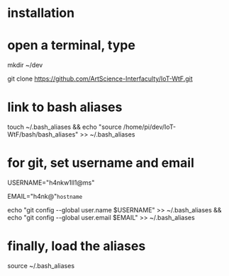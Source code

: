 # installation


# open a terminal, type

mkdir ~/dev

git clone https://github.com/ArtScience-Interfaculty/IoT-WtF.git


# link to bash aliases

touch ~/.bash_aliases && echo "source /home/pi/dev/IoT-WtF/bash/bash_aliases" >> ~/.bash_aliases


# for git, set username and email

USERNAME="h4nkw1ll1@ms"

EMAIL="h4nk@"`hostname`

echo "git config --global user.name  $USERNAME" >> ~/.bash_aliases && echo "git config --global user.email $EMAIL" >> ~/.bash_aliases


# finally, load the aliases

source ~/.bash_aliases
